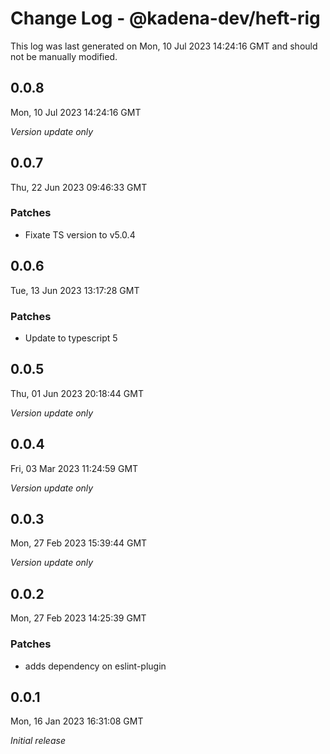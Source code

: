 # Change Log - @kadena-dev/heft-rig

This log was last generated on Mon, 10 Jul 2023 14:24:16 GMT and should not be manually modified.

## 0.0.8
Mon, 10 Jul 2023 14:24:16 GMT

_Version update only_

## 0.0.7
Thu, 22 Jun 2023 09:46:33 GMT

### Patches

- Fixate TS version to v5.0.4

## 0.0.6
Tue, 13 Jun 2023 13:17:28 GMT

### Patches

- Update to typescript 5

## 0.0.5
Thu, 01 Jun 2023 20:18:44 GMT

_Version update only_

## 0.0.4
Fri, 03 Mar 2023 11:24:59 GMT

_Version update only_

## 0.0.3
Mon, 27 Feb 2023 15:39:44 GMT

_Version update only_

## 0.0.2
Mon, 27 Feb 2023 14:25:39 GMT

### Patches

- adds dependency on eslint-plugin

## 0.0.1
Mon, 16 Jan 2023 16:31:08 GMT

_Initial release_

